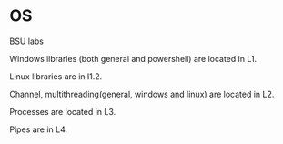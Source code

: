 # OS
BSU labs

Windows libraries (both general and powershell) are located in L1.

Linux libraries are in l1.2.

Channel, multithreading(general, windows and linux) are located in L2.

Processes are located in L3.

Pipes are in L4.